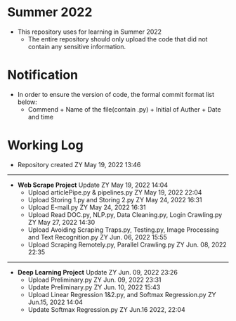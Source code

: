 # Summer 2022

- This repository uses for learning in Summer 2022
  - The entire repository should only upload the code that did not contain any sensitive information.


# Notification

- In order to ensure the version of code, the formal commit format list below:
  - Commend + Name of the file(contain .py) + Initial of Auther + Date and time


# Working Log

- Repository created ZY May 19, 2022 13:46
---
- **Web Scrape Project** Update ZY May 19, 2022 14:04
  - Upload articlePipe.py & pipelines.py ZY May 19, 2022 22:04
  - Upload Storing 1.py and Storing 2.py ZY May 24, 2022 16:31
  - Upload E-mail.py ZY May 24, 2022 16:31
  - Upload Read DOC.py, NLP.py, Data Cleaning.py, Login Crawling.py ZY May 27, 2022 14:30
  - Upload Avoiding Scraping Traps.py, Testing.py, Image Processing and Text Recognition.py ZY Jun. 06, 2022 15:55
  - Upload Scraping Remotely.py, Parallel Crawling.py ZY Jun. 08, 2022 22:35
---
- **Deep Learning Project** Update ZY Jun. 09, 2022 23:26
  - Upload Preliminary.py ZY Jun. 09, 2022 23:31
  - Update Preliminary.py ZY Jun. 10, 2022 15:43
  - Upload Linear Regression 1&2.py, and Softmax Regression.py ZY Jun.15, 2022 14:04
  - Update Softmax Regression.py ZY Jun.16 2022, 22:04

